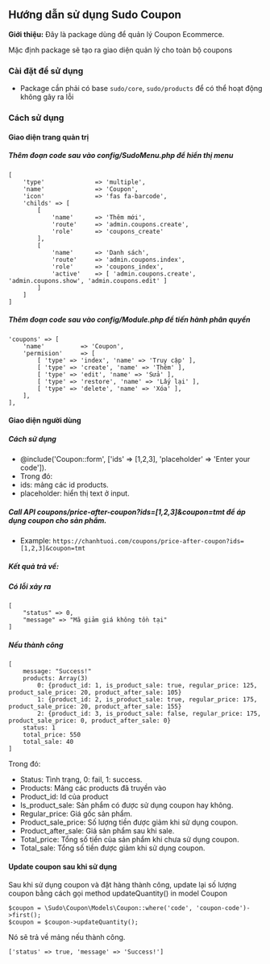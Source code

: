 ## Hướng dẫn sử dụng Sudo Coupon ##

**Giới thiệu:** Đây là package dùng để quản lý Coupon Ecommerce.

Mặc định package sẽ tạo ra giao diện quản lý cho toàn bộ coupons

### Cài đặt để sử dụng ###

- Package cần phải có base `sudo/core`, `sudo/products` để có thể hoạt động không gây ra lỗi

### Cách sử dụng ###

#### Giao diện trang quản trị ####

##### Thêm đoạn code sau vào config/SudoMenu.php để hiển thị menu ####
    [
        'type' 				=> 'multiple',
        'name' 				=> 'Coupon',
        'icon' 				=> 'fas fa-barcode',
        'childs' => [
            [
                'name' 		=> 'Thêm mới',
                'route' 	=> 'admin.coupons.create',
                'role' 		=> 'coupons_create'
            ],
            [
                'name' 		=> 'Danh sách',
                'route' 	=> 'admin.coupons.index',
                'role' 		=> 'coupons_index',
                'active' 	=> [ 'admin.coupons.create', 'admin.coupons.show', 'admin.coupons.edit' ]
            ]
        ]
    ]
##### Thêm đoạn code sau vào config/Module.php để tiến hành phân quyền ####
    'coupons' => [
        'name' 			=> 'Coupon',
        'permision' 	=> [
            [ 'type' => 'index', 'name' => 'Truy cập' ],
            [ 'type' => 'create', 'name' => 'Thêm' ],
            [ 'type' => 'edit', 'name' => 'Sửa' ],
            [ 'type' => 'restore', 'name' => 'Lấy lại' ],
            [ 'type' => 'delete', 'name' => 'Xóa' ],
        ],
    ],
#### Giao diện người dùng ####
##### Cách sử dụng #####
-  @include('Coupon::form', ['ids' => [1,2,3], 'placeholder' => 'Enter your code']). 
-  Trong đó:
-   ids: mảng các id products.
-   placeholder: hiển thị text ở input.

##### Call API coupons/price-after-coupon?ids=[1,2,3]&coupon=tmt để áp dụng coupon cho sản phẩm. #####
-   Example: `https://chanhtuoi.com/coupons/price-after-coupon?ids=[1,2,3]&coupon=tmt`

##### Kết quả trả về: #####
            
##### Có lỗi xảy ra #####

    [
        "status" => 0,
        "message" => "Mã giảm giá không tồn tại"
    ]
##### Nếu thành công #####

    [
        message: "Success!"
        products: Array(3)
            0: {product_id: 1, is_product_sale: true, regular_price: 125, product_sale_price: 20, product_after_sale: 105}
            1: {product_id: 2, is_product_sale: true, regular_price: 175, product_sale_price: 20, product_after_sale: 155}
            2: {product_id: 3, is_product_sale: false, regular_price: 175, product_sale_price: 0, product_after_sale: 0}
        status: 1
        total_price: 550
        total_sale: 40
    ]
    
Trong đó:
- Status: Tình trạng, 0: fail, 1: success.
- Products: Mảng các products đã truyền vào
- Product_id: Id của product
- Is_product_sale: Sản phẩm có được sử dụng coupon hay không.
- Regular_price: Giá gốc sản phẩm.
- Product_sale_price: Số lượng tiền được giảm khi sử dụng coupon.
- Product_after_sale: Giá sản phẩm sau khi sale.
- Total_price: Tổng số tiền của sản phẩm khi chưa sử dụng coupon.
- Total_sale: Tổng số tiền được giảm khi sử dụng coupon. 
    
#### Update coupon sau khi sử dụng ###
Sau khi sử dụng coupon và đặt hàng thành công, update lại số lượng coupon bằng cách gọi method updateQuantity() in model Coupon

    $coupon = \Sudo\Coupon\Models\Coupon::where('code', 'coupon-code')->first();
    $coupon = $coupon->updateQuantity();
    
Nó sẽ trả về mảng nếu thành công.

    ['status' => true, 'message' => 'Success!'] 